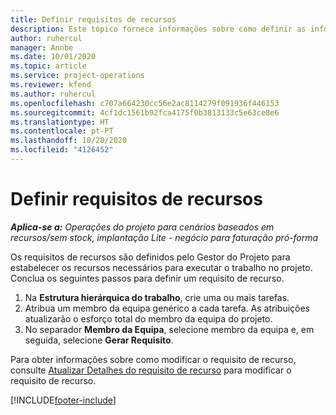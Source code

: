```yaml
---
title: Definir requisitos de recursos
description: Este tópico fornece informações sobre como definir as informações de requisitos de recursos.
author: ruhercul
manager: Annbe
ms.date: 10/01/2020
ms.topic: article
ms.service: project-operations
ms.reviewer: kfend
ms.author: ruhercul
ms.openlocfilehash: c707a664230cc56e2ac8114279f091936f446153
ms.sourcegitcommit: 4cf1dc1561b92fca4175f0b3813133c5e63ce8e6
ms.translationtype: HT
ms.contentlocale: pt-PT
ms.lasthandoff: 10/28/2020
ms.locfileid: "4126452"
---
```

# <a name="define-resource-requirements"></a>Definir requisitos de recursos

_**Aplica-se a:** Operações do projeto para cenários baseados em recursos/sem stock, implantação Lite - negócio para faturação pró-forma_

Os requisitos de recursos são definidos pelo Gestor do Projeto para estabelecer os recursos necessários para executar o trabalho no projeto. Conclua os seguintes passos para definir um requisito de recurso.

1.  Na **Estrutura hierárquica do trabalho**, crie uma ou mais tarefas.
2.  Atribua um membro da equipa genérico a cada tarefa. As atribuições atualizarão o esforço total do membro da equipa do projeto.
3.  No separador **Membro da Equipa**, selecione membro da equipa e, em seguida, selecione **Gerar Requisito**.

Para obter informações sobre como modificar o requisito de recurso, consulte [Atualizar Detalhes do requisito de recurso](define-resource-requirements.md) para modificar o requisito de recurso.

[!INCLUDE[footer-include](../includes/footer-banner.md)]